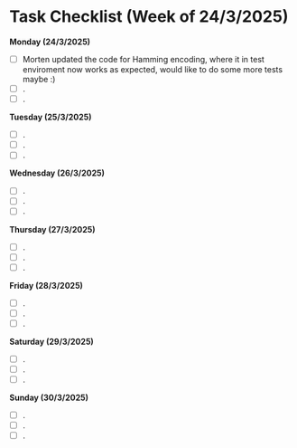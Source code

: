 # Task Checklist (Week of 24/3/2025)

**Monday (24/3/2025)**

- [ ] Morten updated the code for Hamming encoding, where it in test enviroment now works as expected, would like to do some more tests maybe :)
- [ ] .
- [ ] .

**Tuesday (25/3/2025)**

- [ ] .
- [ ] .
- [ ] .

**Wednesday (26/3/2025)**

- [ ] .
- [ ] .
- [ ] .

**Thursday (27/3/2025)**

- [ ] .
- [ ] .
- [ ] .

**Friday (28/3/2025)**

- [ ] .
- [ ] .
- [ ] .

**Saturday (29/3/2025)**

- [ ] .
- [ ] .
- [ ] .

**Sunday (30/3/2025)**

- [ ] .
- [ ] .
- [ ] .
